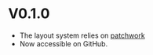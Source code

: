 # V0.1.0

* The layout system relies on [patchwork](https://patchwork.data-imaginist.com/index.html)
* Now accessible on GitHub.
